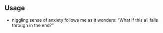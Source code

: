 

## Usage
- niggling sense of anxiety follows me as it wonders: “What if this all falls through in the end?”
